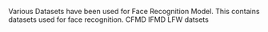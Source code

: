 Various Datasets have been used for Face Recognition Model.
This contains datasets used for face recognition.
CFMD
IFMD
LFW datsets
